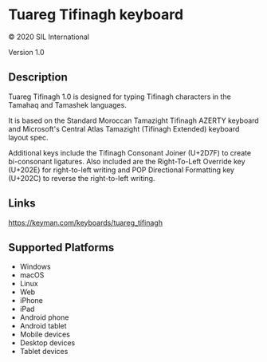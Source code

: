 Tuareg Tifinagh keyboard
==============

© 2020 SIL International

Version 1.0

Description
-----------

Tuareg Tifinagh 1.0 is designed for typing Tifinagh characters in the Tamahaq and Tamashek languages. 

It is based on the Standard Moroccan Tamazight Tifinagh AZERTY keyboard and Microsoft's Central Atlas Tamazight (Tifinagh Extended) keyboard layout spec. 

Additional keys include the Tifinagh Consonant Joiner (U+2D7F) to create bi-consonant ligatures. Also included are the Right-To-Left Override key (U+202E) for right-to-left writing and POP Directional Formatting key (U+202C) to reverse the right-to-left writing.

Links
-----
https://keyman.com/keyboards/tuareg_tifinagh

Supported Platforms
-------------------
 * Windows
 * macOS
 * Linux
 * Web
 * iPhone
 * iPad
 * Android phone
 * Android tablet
 * Mobile devices
 * Desktop devices
 * Tablet devices

